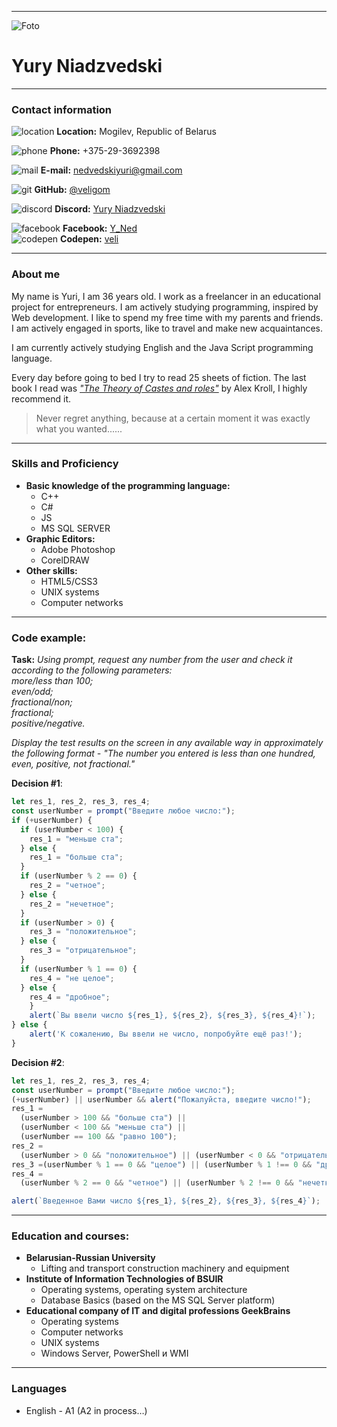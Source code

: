 ***
![Foto](https://scontent-waw1-1.xx.fbcdn.net/v/t39.30808-6/318791443_3001577629987396_7111670642369409944_n.jpg?_nc_cat=105&ccb=1-7&_nc_sid=0d5531&_nc_ohc=icOr3QeTR2wAX9Mg_Er&_nc_ht=scontent-waw1-1.xx&oh=00_AfC_vdlrUIyxjDWVzfGkB7dYFop1LwmLEd-MK-_mBtLPQQ&oe=6397D375)
# Yury Niadzvedski
***
### Contact information
![location](https://img.icons8.com/ios-filled/20/null/visit.png) **Location:** Mogilev, Republic of Belarus  

![phone](https://img.icons8.com/ios-filled/20/null/apple-phone.png) **Phone:** +375-29-3692398  

![mail](https://img.icons8.com/ios-filled/20/null/apple-mail.png) **E-mail:** nedvedskiyuri@gmail.com  

![git](https://img.icons8.com/fluency/20/null/github.png) **GitHub:** [@veligom](https://github.com/veligom)  

![discord](https://img.icons8.com/ios-glyphs/20/null/discord-logo.png) **Discord:** [Yury Niadzvedski](https://discordapp.com/users/1044452260052205602/)  

![facebook](https://img.icons8.com/material-rounded/20/null/facebook.png) **Facebook:** [Y_Ned](https://www.facebook.com/rctata)\
![codepen](https://img.icons8.com/ios-filled/20/null/codepen.png) **Codepen:** [veli](https://codepen.io/veligom)
***
### About me
My name is Yuri, I am 36 years old. I work as a freelancer in an educational project for entrepreneurs. I am actively studying programming, inspired by Web development. I like to spend my free time with my parents and friends. I am actively engaged in sports, like to travel and make new acquaintances.  

I am currently actively studying English and the Java Script programming language.  

Every day before going to bed I try to read 25 sheets of fiction. The last book I read was *["The Theory of Castes and roles"](https://www.litres.ru/aleksey-krol/teoriya-kast-i-roley/otzivi/)* by Alex Kroll, I highly recommend it.  

>Never regret anything, because at a certain moment it was exactly what you wanted......
***
### Skills and Proficiency
+ **Basic knowledge of the programming language:**
    + С++
	+ C#
	+ JS
	+ MS SQL SERVER
+ **Graphic Editors:**
    + Adobe Photoshop
	+ CorelDRAW
+ **Other skills:**
    + HTML5/CSS3
	+ UNIX systems
	+ Computer networks
***
### Code example:
**Task:**
_Using prompt, request any number from the user and check
it according to the following parameters:\
more/less than 100;\
 even/odd;\
 fractional/non;\
 fractional;\
 positive/negative._  

_Display the test results on the screen in any available way in approximately the
following format - "The number you entered is less than one hundred, even, positive,
not fractional."_

**Decision #1**:
``` javascript
let res_1, res_2, res_3, res_4;
const userNumber = prompt("Введите любое число:");
if (+userNumber) {
  if (userNumber < 100) {
    res_1 = "меньше ста";
  } else {
    res_1 = "больше ста";
  }
  if (userNumber % 2 == 0) {
    res_2 = "четное";
  } else {
    res_2 = "нечетное";
  }
  if (userNumber > 0) {
    res_3 = "положительное";
  } else {
    res_3 = "отрицательное";
  }
  if (userNumber % 1 == 0) {
    res_4 = "не целое";
  } else {
    res_4 = "дробное";
	} 
	alert(`Вы ввели число ${res_1}, ${res_2}, ${res_3}, ${res_4}!`);
} else {
	alert('К сожалению, Вы ввели не число, попробуйте ещё раз!');
}
```
**Decision #2**:
``` javascript
let res_1, res_2, res_3, res_4;
const userNumber = prompt("Введите любое число:");
(+userNumber) || userNumber && alert("Пожалуйста, введите число!");
res_1 =
  (userNumber > 100 && "больше ста") ||
  (userNumber < 100 && "меньше ста") ||
  (userNumber == 100 && "равно 100");
res_2 =
  (userNumber > 0 && "положительное") || (userNumber < 0 && "отрицательное");
res_3 =(userNumber % 1 == 0 && "целое") || (userNumber % 1 !== 0 && "дробное");
res_4 =
  (userNumber % 2 == 0 && "четное") || (userNumber % 2 !== 0 && "нечетное");

alert(`Введенное Вами число ${res_1}, ${res_2}, ${res_3}, ${res_4}`);
```
***
### Education and courses:
+ **Belarusian-Russian University**
    + Lifting and transport construction machinery and equipment
+ **Institute of Information Technologies of BSUIR**
    + Operating systems, operating system architecture
	+ Database Basics (based on the MS SQL Server platform)
+ **Educational company of IT and digital professions GeekBrains**
    + Operating systems
	+ Computer networks
	+ UNIX systems
	+ Windows Server, PowerShell и WMI
***
### Languages
+ English - A1 (A2 in process…)